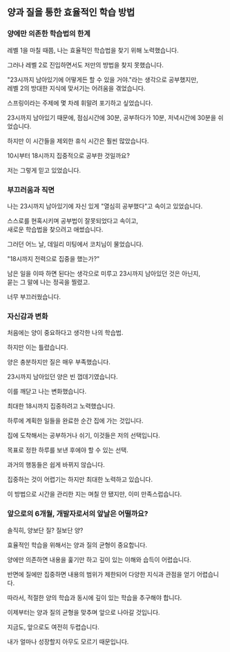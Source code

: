 ## 양과 질을 통한 효율적인 학습 방법

### 양에만 의존한 학습법의 한계

레벨 1을 마칠 때쯤, 나는 효율적인 학습법을 찾기 위해 노력했습니다.

그러나 레벨 2로 진입하면서도 저만의 방법을 찾지 못했습니다.

"23시까지 남아있기에 어떻게든 할 수 있을 거야."라는 생각으로 공부했지만,<br>
레벨 2의 방대한 지식에 맞서기는 어려움을 겪었습니다.

스프링이라는 주제에 몇 차례 휘말려 포기하고 싶었습니다.

23시까지 남아있기 때문에, 점심시간에 30분, 공부하다가 10분, 저녁시간에 30분을 쉬었습니다.

하지만 이 시간들을 제외한 휴식 시간은 훨씬 많았습니다.

10시부터 18시까지 집중적으로 공부한 것일까요?

저는 그렇게 믿고 있었습니다.

### 부끄러움과 직면

나는 23시까지 남아있기에 자신 있게 "열심히 공부했다"고 속이고 있었습니다.

스스로를 현혹시키며 공부법이 잘못되었다고 속이고,<br>
새로운 학습법을 찾으려고 애썼습니다.

그러던 어느 날, 데일리 미팅에서 코치님이 물었습니다.

"18시까지 전력으로 집중을 했는가?"

남은 일을 이따 하면 된다는 생각으로 미루고 23시까지 남아있던 것은 아닌지,<br>
묻는 그 말에 나는 정곡을 찔렸고.

너무 부끄러웠습니다.

### 자신감과 변화

처음에는 양이 중요하다고 생각한 나의 학습법.

하지만 이는 틀렸습니다.

양은 충분하지만 질은 매우 부족했습니다.

23시까지 남아있던 양은 빈 껍데기였습니다.

이를 깨닫고 나는 변화했습니다.

최대한 18시까지 집중하려고 노력했습니다.

하루에 계획한 일들을 완료한 순간 집에 가는 것입니다.

집에 도착해서는 공부하거나 쉬기, 이것들은 저의 선택입니다.

목표로 정한 하루를 보낸 후에야 할 수 있는 선택.

과거의 행동들은 쉽게 바뀌지 않습니다.

집중하는 것이 어렵기는 하지만 최대한 노력하고 있습니다.

이 방법으로 시간을 관리한 지는 며칠 안 됐지만, 이미 만족스럽습니다.

### 앞으로의 6개월, 개발자로서의 앞날은 어떨까요?

솔직히, 양보단 질? 질보단 양?

효율적인 학습을 위해서는 양과 질의 균형이 중요합니다.

양에만 의존하면 내용을 훑기만 하고 깊이 있는 이해와 습득이 어렵습니다.

반면에 질에만 집중하면 내용의 범위가 제한되어 다양한 지식과 관점을 얻기 어렵습니다.

따라서, 적절한 양의 학습과 동시에 깊이 있는 학습을 추구해야 합니다.

이제부터는 양과 질의 균형을 맞추며 앞으로 나아갈 것입니다.

지금도, 앞으로도 여전히 두렵습니다.

내가 얼마나 성장할지 아무도 모르기 때문입니다.

